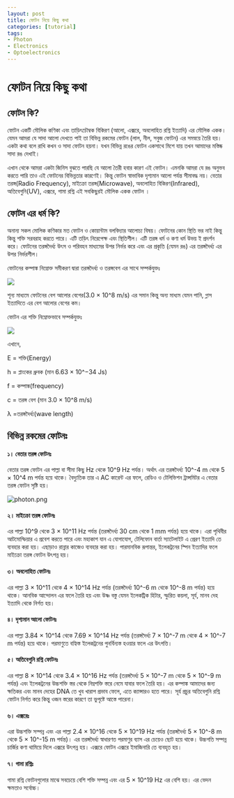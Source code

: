 ```yaml
---
layout: post
title: ফোটন নিয়ে কিছু কথা 
categories: [tutorial]
tags:
- Photon
- Electronics
- Optoelectronics
---
```

# ফোটন নিয়ে কিছু কথা



## ফোটন কি?

ফোটন একটি মৌলিক কণিকা এবং তাড়িৎচৌম্বক বিকিরণ \(আলো, এক্সরে, অবলোহিত রশ্নি ইত্যাদি\) এর মৌলিক একক। যেমন আমরা যে সাদা আলো দেখতে পাই তা বিভিন্ন রকমের ফোটন \(লাল, নীল, সবুজ ফোটন\) এর সমন্বয়ে তৈরি হয়। একটা কথা বলে রাখি কখন ও সাদা ফোটন হয়না। যখন বিভিন্ন রঙের ফোটন একসাথে মিশে যায় তখন আমাদের মস্তিষ্ক সাদা রঙ দেখাই।

এখান থেকে আমরা একটা জিনিস বুঝতে পারছি যে আলো তৈরী হবার কারণ এই ফোটন। এমনকি আমরা যে রঙ অনুভব করতে পারি তাও এই ফোটনের বিভিন্নতার কারণেই। কিন্তু ফোটন স্বাভাবিক দৃশ্যমান আলো পর্যন্ত সীমাবদ্ধ নয়। বেতার তরঙ্গ\(Radio Frequency\), মাইক্রো তরঙ্গ\(Microwave\), অবলোহিত বিকিরণ\(Infrared\), অতিবেগুনি\(UV\), এক্সরে, গামা রশ্নি এই সবকিছুরই মৌলিক একক ফোটন ।



## **ফোটন এর ধর্ম কি?**

অনান্য সকল মোলিক কণিকার মত ফোটন ও কোয়ান্টাম বলবিদ্যার আলোচ্য বিষয়। ফোটনের কোন স্থিতি ভর নাই কিন্তু কিন্তু শক্তি সরবরাহ করতে পারে। এটি তড়িৎ নিরেপেক্ষ এবং স্থিতিশীল। এটি তরঙ্গ ধর্ম ও কণা ধর্ম উভয় ই প্রদর্শন করে। ফোটনের তরঙ্গদৈর্ধ্য উৎস ও পরিবহন মাধ্যমের উপর নির্ভর করে এবং এর প্রকৃতি \(যেমন রঙ\) এর তরঙ্গদৈর্ধ্য এর উপর নির্ভরশীল।

ফোটনের কম্পাঙ্ক নিম্নোক্ত সমীকরণ দ্বারা তরঙ্গদৈর্ধ্য ও তরঙ্গবেগ এর সাথে সম্পর্কযুক্তঃ

![](https://lh4.googleusercontent.com/NQuLp85Mi5mc4nf9E7JN6Nh7dVZB_HBBTz92s5giBHxhxvGneRMokANJZa4LiPJXz0txoa6S6i9iU6WGe_azLE4BQRvQH4QYgx9rsaOYkARciYkxnoCt6wNz6jg09f-0f8J4URIc)



শূন্য মাধ্যমে ফোটনের বেগ আলোর বেগের\(3.0 × 10^8 m/s\) এর সমান কিন্তু অন্য মাধ্যম যেমন পানি, গ্লাস ইত্যাদিতে এর বেগ আলোর বেগের কম।

ফোটন এর শক্তি নিম্নোক্তভাবে সম্পর্কযুক্তঃ

![](https://lh5.googleusercontent.com/S6HixIJXQqVy_HdkyaAHKJMMMLn6zgCykwqOFTFxtS7OUZbQjK3yxdMDJs0xW3laEd9DsvOCeptgsIdruu14YYl036-DYABSqwWRQbeZmn5CCJsaS-dD0KqpHLwGly4qPzlpm1g3)



এখানে,

E = শক্তি\(Energy\)

h = প্লাংকের ধ্রুবক \(মান 6.63 × 10^−34 Js\)

f = কম্পাঙ্ক\(frequency\)

c = তরঙ্গ বেগ \(মান 3.0 × 10^8 m/s\)

λ =তরঙ্গদৈর্ধ্য\(wave length\)

## 

## **বিভিন্ন রকমের ফোটনঃ**



#### **১। বেতার তরঙ্গ ফোটনঃ**

বেতার তরঙ্গ ফোটন এর পাল্লা বা সীমা কিছু Hz থেকে 10^9 Hz পর্যন্ত। অর্থাৎ এর তরঙ্গদৈর্ধ্য 10^-4 m থেকে 5 × 10^4 m পর্যন্ত হয়ে থাকে। বৈদ্যুতিক তার এ AC কারেন্ট এর ফলে, রেডিও ও টেলিভিশন ট্রান্সমিটর এ বেতার তরঙ্গ ফোটন সৃষ্টি হয়।



![](https://lh4.googleusercontent.com/xOF9MEu6I2secMD1lgym4fMXzvUtrkDeXhDCBQIihq6g3xWRWWCG2W2bXMxjBRCdg6Xbgmp6GQUZbViA5PJugyz3pb2YUzvYjhkyLcpakrGZza_jeLv51M-KcDy65PK6TJMrUsNy "photon.png")

#### ২। মাইক্রো তরঙ্গ ফোটনঃ

এর পাল্লা 10^9 থেকে 3 × 10^11 Hz পর্যন্ত \(তরঙ্গদৈর্ধ্য 30 cm থেকে 1 mm পর্যন্ত\) হয়ে থাকে। এরা পৃথিবীর আটমোস্ফিয়ার এ প্রবেশ করতে পারে এবং মহাকাশ যান এ যোগাযোগ, টেলিফোন বার্তা স্যাটেলাইট এ প্রেরণ ইত্যাদি তে ব্যবহার করা হয়। এছাড়াও রান্নার কাজেও ব্যবহার করা হয়। পারমানবিক রূপান্তর, ইলেকট্রনের স্পিন ইত্যাদির ফলে মাইক্রো তরঙ্গ ফোটন উৎপন্ন হয়।



#### ৩। অবলোহিত ফোটনঃ

এর পাল্লা 3 × 10^11 থেকে 4 × 10^14 Hz পর্যন্ত \(তরঙ্গদৈর্ধ্য 10^-6 m থেকে 10^-8 m পর্যন্ত\) হয়ে থাকে। আনবিক আন্দোলন এর ফলে তৈরি হয় এবং উষ্ণ বস্তু যেমন ইলেকট্রিক হিটার, স্ফুরিত কয়লা, সূর্য, মানব দেহ ইত্যাদি থেকে নির্গত হয়।



#### ৪। দৃশ্যমান আলো ফোটনঃ 

এর পাল্লা 3.84 × 10^14 থেকে 7.69 × 10^14 Hz পর্যন্ত \(তরঙ্গদৈর্ধ্য 7 × 10^-7 m থেকে 4 × 10^-7 m পর্যন্ত\) হয়ে থাকে। পরমাণুতে বহ্যিস্ত ইলেকট্রনের পুনর্বিন্যস্ত হওয়ার ফলে এর উৎপত্তি।



#### ৫। অতিবেগুনি রশ্নি ফোটনঃ

এর পাল্লা 8 × 10^14 থেকে 3.4 × 10^16 Hz পর্যন্ত \(তরঙ্গদৈর্ধ্য 5 × 10^-7 m থেকে 5 × 10^-9 m পর্যন্ত\) এবং ইলেকট্রনের উচ্চশক্তি স্তর থেকে নিম্নশক্তি স্তরে নেমে যাবার ফলে তৈরি হয়। এর কম্পাঙ্ক আমাদের জন্য ক্ষতিকর এবং মানব দেহের DNA তে খুব খারাপ প্রভাব ফেলে, এতে ক্যান্সারও হতে পারে। সূর্য প্রচুর অতিবেগুনি রশ্নি ফোটন নির্গত করে কিন্তু ওজন স্তরের কারণে তা ভুপৃষ্টে আস্তে পারেনা।



#### ৬। এক্সরেঃ 

এরা উচ্চশক্তি সম্পন্ন এবং এর পাল্লা 2.4 × 10^16 থেকে 5 × 10^19 Hz পর্যন্ত \(তরঙ্গদৈর্ধ্য 5 × 10^-8 m থেকে 5 × 10^-15 m পর্যন্ত\)। এর তরঙ্গদৈর্ধ্য স্বাধারণত পরমাণুর ব্যাস এর চেয়েও ছোট হয়ে থাকে। উচ্চগতি সম্পন্ন চার্জির কণা থামিয়ে দিলে এক্সরে উৎপন্ন হয়। এক্সরে ফোটন এক্সরে ইমাজিনারি তে ব্যবহৃত হয়।



#### ৭। গামা রশ্নিঃ

গামা রশ্নি ফোটনগুলোর মাঝে সবচেয়ে বেশি শক্তি সম্পন্ন এবং এর 5 × 10^19 Hz এর বেশি হয়। এর ভেদন ক্ষমতাও সর্বোচ্চ।



  


